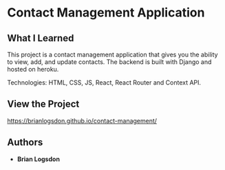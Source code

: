 # Contact Management Application 

## What I Learned
This project is a contact management application that gives you the ability to view, add, and update contacts. The backend is built with Django and hosted on heroku. 

Technologies: HTML, CSS, JS, React, React Router and Context API.

## View the Project

https://brianlogsdon.github.io/contact-management/

## Authors

* **Brian Logsdon**
